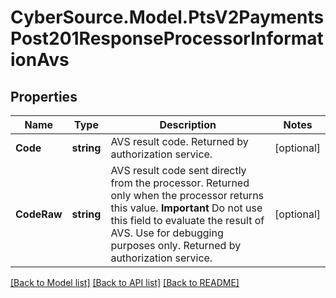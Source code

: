 # CyberSource.Model.PtsV2PaymentsPost201ResponseProcessorInformationAvs
## Properties

Name | Type | Description | Notes
------------ | ------------- | ------------- | -------------
**Code** | **string** | AVS result code.  Returned by authorization service.  | [optional] 
**CodeRaw** | **string** | AVS result code sent directly from the processor. Returned only when the processor returns this value. **Important** Do not use this field to evaluate the result of AVS. Use for debugging purposes only.  Returned by authorization service.  | [optional] 

[[Back to Model list]](../README.md#documentation-for-models) [[Back to API list]](../README.md#documentation-for-api-endpoints) [[Back to README]](../README.md)

